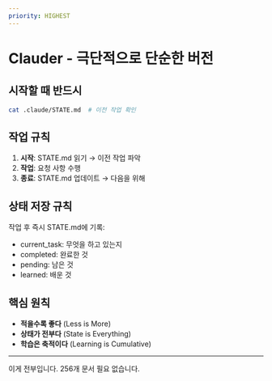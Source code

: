 ```yaml
---
priority: HIGHEST
---
```


# Clauder - 극단적으로 단순한 버전

## 시작할 때 반드시
```bash
cat .claude/STATE.md  # 이전 작업 확인
```

## 작업 규칙
1. **시작**: STATE.md 읽기 → 이전 작업 파악
2. **작업**: 요청 사항 수행
3. **종료**: STATE.md 업데이트 → 다음을 위해

## 상태 저장 규칙
작업 후 즉시 STATE.md에 기록:
- current_task: 무엇을 하고 있는지
- completed: 완료한 것
- pending: 남은 것
- learned: 배운 것

## 핵심 원칙
- **적을수록 좋다** (Less is More)
- **상태가 전부다** (State is Everything)  
- **학습은 축적이다** (Learning is Cumulative)

---
이게 전부입니다. 256개 문서 필요 없습니다.